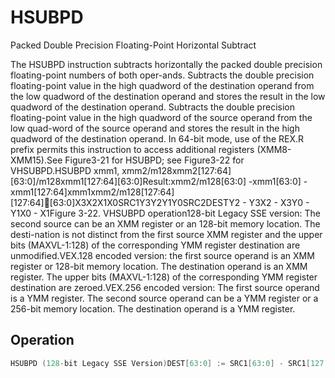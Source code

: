# HSUBPD

Packed Double Precision Floating-Point Horizontal Subtract

The HSUBPD instruction subtracts horizontally the packed double precision floating-point numbers of both oper-ands.
Subtracts the double precision floating-point value in the high quadword of the destination operand from the low quadword of the destination operand and stores the result in the low quadword of the destination operand.
Subtracts the double precision floating-point value in the high quadword of the source operand from the low quad-word of the source operand and stores the result in the high quadword of the destination operand.
In 64-bit mode, use of the REX.R prefix permits this instruction to access additional registers (XMM8-XMM15).See Figure3-21 for HSUBPD; see Figure3-22 for VHSUBPD.HSUBPD xmm1, xmm2/m128xmm2[127:64][63:0]/m128xmm1[127:64][63:0]Result:xmm2/m128[63:0] -xmm1[63:0] - xmm1[127:64]xmm1xmm2/m128[127:64][127:64][63:0]X3X2X1X0SRC1Y3Y2Y1Y0SRC2DESTY2 - Y3X2 - X3Y0 - Y1X0 - X1Figure 3-22.
 VHSUBPD operation128-bit Legacy SSE version: The second source can be an XMM register or an 128-bit memory location.
The desti-nation is not distinct from the first source XMM register and the upper bits (MAXVL-1:128) of the corresponding YMM register destination are unmodified.VEX.128 encoded version: the first source operand is an XMM register or 128-bit memory location.
The destination operand is an XMM register.
The upper bits (MAXVL-1:128) of the corresponding YMM register destination are zeroed.VEX.256 encoded version: The first source operand is a YMM register.
The second source operand can be a YMM register or a 256-bit memory location.
The destination operand is a YMM register.


## Operation

```C
HSUBPD (128-bit Legacy SSE Version)DEST[63:0] := SRC1[63:0] - SRC1[127:64] DEST[127:64] := SRC2[63:0] - SRC2[127:64] DEST[MAXVL-1:128] (Unmodified)VHSUBPD (VEX.128 Encoded Version)DEST[63:0] := SRC1[63:0] - SRC1[127:64] DEST[127:64] := SRC2[63:0] - SRC2[127:64] DEST[MAXVL-1:128] := 0VHSUBPD (VEX.256 Encoded Version)DEST[63:0] := SRC1[63:0] - SRC1[127:64] DEST[127:64] := SRC2[63:0] - SRC2[127:64] DEST[191:128] := SRC1[191:128] - SRC1[255:192]DEST[255:192] := SRC2[191:128] - SRC2[255:192]Intel C/C++ Compiler Intrinsic EquivalentHSUBPD __m128d _mm_hsub_pd(__m128d a, __m128d b)VHSUBPD __m256d _mm256_hsub_pd (__m256d a, __m256d b);ExceptionsWhen the source operand is a memory operand, the operand must be aligned on a 16-byte boundary or a general-protection exception (#GP) will be generated.
```
